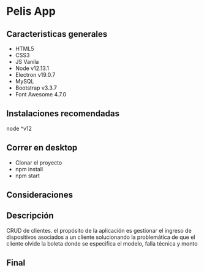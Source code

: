 # Pelis App

## Caracteristicas generales

- HTML5
- CSS3
- JS Vanila
- Node v12.13.1
- Electron v19.0.7
- MySQL
- Bootstrap v3.3.7
- Font Awesome 4.7.0

## Instalaciones recomendadas

node ^v12

## Correr en desktop

- Clonar el proyecto
- npm install
- npm start

## Consideraciones

## Descripción

CRUD de clientes. el propósito de la aplicación es gestionar el ingreso de dispositivos asociados a un cliente solucionando la problemática de que el cliente olvide la boleta donde se especifica el modelo, falla técnica y monto

## Final
